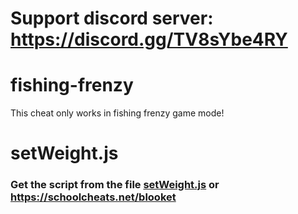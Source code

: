 # Support discord server: https://discord.gg/TV8sYbe4RY

# fishing-frenzy

This cheat only works in fishing frenzy game mode!

# setWeight.js

### Get the script from the file [setWeight.js](https://raw.githubusercontent.com/glixxzzy/blooket-hack/main/fishing-frenzy/setWeight.js) or https://schoolcheats.net/blooket
